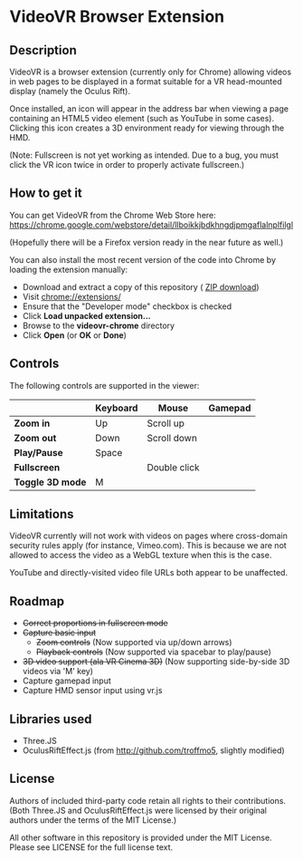 # VideoVR Browser Extension

## Description

VideoVR is a browser extension (currently only for Chrome) allowing videos in
web pages to be displayed in a format suitable for a VR head-mounted display
(namely the Oculus Rift).

Once installed, an icon will appear in the address bar when viewing a page
containing an HTML5 video element (such as YouTube in some cases).
Clicking this icon creates a 3D environment ready for viewing through the HMD.

(Note: Fullscreen is not yet working as intended. Due to a bug, you must click 
the VR icon twice in order to properly activate fullscreen.)

## How to get it

You can get VideoVR from the Chrome Web Store here:
https://chrome.google.com/webstore/detail/llboikkjbdkhngdjpmgaflalnplfilgl

(Hopefully there will be a Firefox version ready in the near future as well.)

You can also install the most recent version of the code into Chrome by loading
the extension manually:

* Download and extract a copy of this repository (
  [ZIP download](https://github.com/BHSPitMonkey/VideoVR/archive/master.zip))
* Visit [chrome://extensions/](chrome://extensions/)
* Ensure that the "Developer mode" checkbox is checked
* Click **Load unpacked extension...**
* Browse to the **videovr-chrome** directory
* Click **Open** (or **OK** or **Done**)

## Controls

The following controls are supported in the viewer:

|                    | Keyboard | Mouse        | Gamepad |
| ------------------ | -------- | ------------ | ------- |
| **Zoom in**        | Up       | Scroll up    |         |
| **Zoom out**       | Down     | Scroll down  |         |
| **Play/Pause**     | Space    |              |         |
| **Fullscreen**     |          | Double click |         |
| **Toggle 3D mode** | M        |              |         |

## Limitations

VideoVR currently will not work with videos on pages where cross-domain 
security rules apply (for instance, Vimeo.com). This is because we are not 
allowed to access the video as a WebGL texture when this is the case.

YouTube and directly-visited video file URLs both appear to be unaffected.

## Roadmap

* ~~Correct proportions in fullscreen mode~~
* ~~Capture basic input~~
  * ~~Zoom controls~~ (Now supported via up/down arrows)
  * ~~Playback controls~~ (Now supported via spacebar to play/pause)
* ~~3D video support (ala VR Cinema 3D)~~ (Now supporting side-by-side 3D videos via 'M' key)
* Capture gamepad input
* Capture HMD sensor input using vr.js

## Libraries used

* Three.JS
* OculusRiftEffect.js (from http://github.com/troffmo5, slightly modified)

## License

Authors of included third-party code retain all rights to their contributions.
(Both Three.JS and OculusRiftEffect.js were licensed by their original authors
under the terms of the MIT License.)

All other software in this repository is provided under the MIT License.
Please see LICENSE for the full license text.
